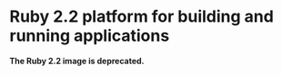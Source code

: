 Ruby 2.2 platform for building and running applications
=======================================================

**The Ruby 2.2 image is deprecated.**
